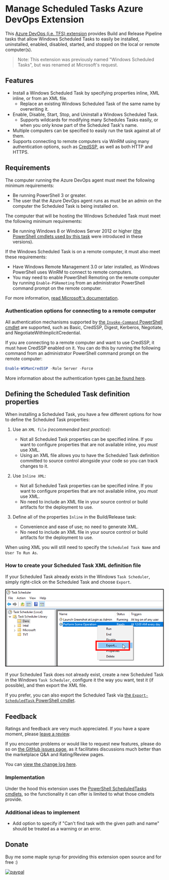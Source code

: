 # Manage Scheduled Tasks Azure DevOps Extension

This [Azure DevOps (i.e. TFS) extension][ExtensionInAzureDevOpsMarketplaceUrl] provides Build and Release Pipeline tasks that allow Windows Scheduled Tasks to easily be installed, uninstalled, enabled, disabled, started, and stopped on the local or remote computer(s).

> Note: This extension was previously named "Windows Scheduled Tasks", but was renamed at Microsoft's request.

## Features

- Install a Windows Scheduled Task by specifying properties inline, XML inline, or from an XML file.
  - Replace an existing Windows Scheduled Task of the same name by overwriting it.
- Enable, Disable, Start, Stop, and Uninstall a Windows Scheduled Task.
  - Supports wildcards for modifying many Schedules Tasks easily, or when you only know part of the Scheduled Task's name.
- Multiple computers can be specified to easily run the task against all of them.
- Supports connecting to remote computers via WinRM using many authentication options, such as [CredSSP][CredSspDocumentationUrl], as well as both HTTP and HTTPS.

## Requirements

The computer running the Azure DevOps agent must meet the following minimum requirements:

- Be running PowerShell 3 or greater.
- The user that the Azure DevOps agent runs as must be an admin on the computer the Scheduled Task is being installed on.

The computer that will be hosting the Windows Scheduled Task must meet the following minimum requirements:

- Be running Windows 8 or Windows Server 2012 or higher ([the PowerShell cmdlets used by this task][PowerShellScheduledTasksDocumentationUrl] were introduced in these versions).

If the Windows Scheduled Task is on a remote computer, it must also meet these requirements:

- Have Windows Remote Management 3.0 or later installed, as Windows PowerShell uses WinRM to connect to remote computers.
- You may need to enable PowerShell Remoting on the remote computer by running `Enable-PSRemoting` from an administrator PowerShell command prompt on the remote computer.

For more information, [read Microsoft's documentation][PowerShellRemotingRequirementsDocumentationUrl].

### Authentication options for connecting to a remote computer

All authentication mechanisms supported by [the `Invoke-Command` PowerShell cmdlet][PowerShellInvokeCommandCmdletDocumentationUrl] are supported, such as Basic, CredSSP, Digest, Kerberos, Negotiate, and NegotiateWithImplicitCredential.

If you are connecting to a remote computer and want to use CredSSP, it must have CredSSP enabled on it. You can do this by running the following command from an administrator PowerShell command prompt on the remote computer:

```PowerShell
Enable-WSManCredSSP -Role Server -Force
```

More information about the authentication types [can be found here][WinRmAuthenticationDocumentationUrl].

## Defining the Scheduled Task definition properties

When installing a Scheduled Task, you have a few different options for how to define the Scheduled Task properties:

1. Use an `XML file` _(recommended best practice)_:

   - Not all Scheduled Task properties can be specified inline. If you want to configure properties that are not available inline, you _must_ use XML.
   - Using an XML file allows you to have the Scheduled Task definition committed to source control alongside your code so you can track changes to it.

1. Use `Inline XML`:

   - Not all Scheduled Task properties can be specified inline. If you want to configure properties that are not available inline, you _must_ use XML.
   - No need to include an XML file in your source control or build artifacts for the deployment to use.

1. Define all of the properties `Inline` in the Build/Release task:

   - Convenience and ease of use; no need to generate XML.
   - No need to include an XML file in your source control or build artifacts for the deployment to use.

When using XML you will still need to specify the `Scheduled Task Name` and `User To Run As`.

### How to create your Scheduled Task XML definition file

If your Scheduled Task already exists in the Windows `Task Scheduler`, simply right-click on the Scheduled Task and choose `Export`.

![Export Windows Scheduled Task screenshot][ExportWindowsScheduledTaskScreenshotImage]

If your Scheduled Task does not already exist, create a new Scheduled Task in the Windows `Task Scheduler`, configure it the way you want, test it (if possible), and then export the XML file.

If you prefer, you can also export the Scheduled Task via [the `Export-ScheduledTask` PowerShell cmdlet][PowerShellExportScheduledTaskDocumentationUrl].

## Feedback

Ratings and feedback are very much appreciated. If you have a spare moment, please [leave a review][ExtensionRatingAndReviewInAzureDevOpsMarketplaceUrl].

If you encounter problems or would like to request new features, please do so on [the GitHub issues page][ExtensionGitHubRepositoryIssuesUrl], as it facilitates discussions much better than the marketplace Q&A and Rating/Review pages.

You can [view the change log here][ExtensionChangeLogUrl].

### Implementation

Under the hood this extension uses the [PowerShell ScheduledTasks cmdlets][PowerShellScheduledTasksDocumentationUrl], so the functionality it can offer is limited to what those cmdlets provide.

### Additional ideas to implement

- Add option to specify if "Can't find task with the given path and name" should be treated as a warning or an error.

## Donate

Buy me some maple syrup for providing this extension open source and for free :)

[![paypal](https://www.paypalobjects.com/en_US/i/btn/btn_donateCC_LG.gif)](https://www.paypal.com/cgi-bin/webscr?cmd=_s-xclick&hosted_button_id=SW7LX32CWQJKN)

<!-- Links -->
[ExtensionInAzureDevOpsMarketplaceUrl]: https://marketplace.visualstudio.com/items?itemName=deadlydog.WindowsScheduledTasksBuildAndReleaseTasks
[ExtensionGitHubRepositoryIssuesUrl]: https://github.com/deadlydog/AzureDevOps.WindowsScheduledTasks/issues
[ExtensionChangeLogUrl]: https://github.com/deadlydog/AzureDevOps.WindowsScheduledTasks/blob/main/docs/Changelog.md
[ExtensionRatingAndReviewInAzureDevOpsMarketplaceUrl]: https://marketplace.visualstudio.com/items?itemName=deadlydog.WindowsScheduledTasksBuildAndReleaseTasks#review-details
[PowerShellScheduledTasksDocumentationUrl]: https://docs.microsoft.com/en-us/powershell/module/scheduledtasks/?view=win10-ps
[PowerShellExportScheduledTaskDocumentationUrl]: https://docs.microsoft.com/en-us/powershell/module/scheduledtasks/export-scheduledtask?view=win10-ps
[PowerShellInvokeCommandCmdletDocumentationUrl]: https://docs.microsoft.com/en-us/powershell/module/microsoft.powershell.core/invoke-command?view=powershell-3.0
[CredSspDocumentationUrl]: https://docs.microsoft.com/en-us/windows/desktop/secauthn/credential-security-support-provider
[WinRmAuthenticationDocumentationUrl]: https://docs.microsoft.com/en-us/windows/desktop/winrm/authentication-for-remote-connections
[PowerShellRemotingRequirementsDocumentationUrl]: https://docs.microsoft.com/en-us/powershell/module/microsoft.powershell.core/about/about_remote_requirements?view=powershell-6
[ExportWindowsScheduledTaskScreenshotImage]: Images/ExportWindowsScheduledTaskScreenshot.png
